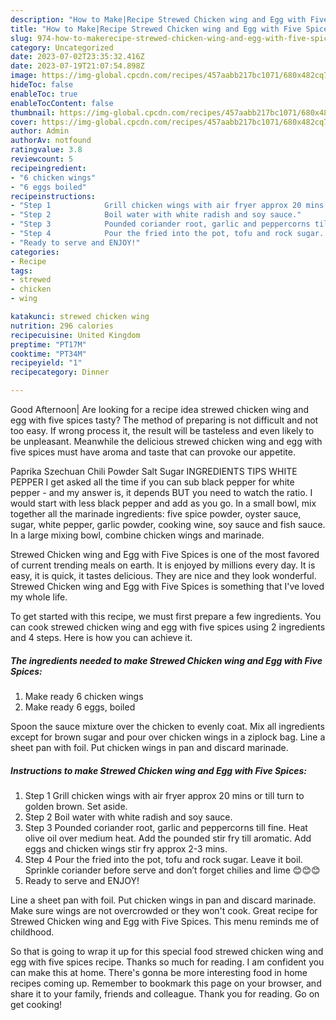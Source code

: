 ```yaml
---
description: "How to Make|Recipe Strewed Chicken wing and Egg with Five Spices {That is Special"
title: "How to Make|Recipe Strewed Chicken wing and Egg with Five Spices {That is Special"
slug: 974-how-to-makerecipe-strewed-chicken-wing-and-egg-with-five-spices-that-is-special
category: Uncategorized
date: 2023-07-02T23:35:32.416Z
date: 2023-07-19T21:07:54.898Z
image: https://img-global.cpcdn.com/recipes/457aabb217bc1071/680x482cq70/strewed-chicken-wing-and-egg-with-five-spices-recipe-main-photo.jpg
hideToc: false
enableToc: true
enableTocContent: false
thumbnail: https://img-global.cpcdn.com/recipes/457aabb217bc1071/680x482cq70/strewed-chicken-wing-and-egg-with-five-spices-recipe-main-photo.jpg
cover: https://img-global.cpcdn.com/recipes/457aabb217bc1071/680x482cq70/strewed-chicken-wing-and-egg-with-five-spices-recipe-main-photo.jpg
author: Admin
authorAv: notfound
ratingvalue: 3.8
reviewcount: 5
recipeingredient:
- "6 chicken wings"
- "6 eggs boiled"
recipeinstructions:
- "Step 1            Grill chicken wings with air fryer approx 20 mins or till turn to golden brown. Set aside."
- "Step 2            Boil water with white radish and soy sauce."
- "Step 3            Pounded coriander root, garlic and peppercorns till fine. Heat olive oil over medium heat. Add the pounded stir fry till aromatic. Add eggs and chicken wings stir fry approx 2-3 mins."
- "Step 4            Pour the fried into the pot, tofu and rock sugar. Leave it boil. Sprinkle coriander before serve and don’t forget chilies and lime 😊😊😊"
- "Ready to serve and ENJOY!"
categories:
- Recipe
tags:
- strewed
- chicken
- wing

katakunci: strewed chicken wing 
nutrition: 296 calories
recipecuisine: United Kingdom
preptime: "PT17M"
cooktime: "PT34M"
recipeyield: "1"
recipecategory: Dinner

---
```



Good Afternoon| Are looking for a recipe idea strewed chicken wing and egg with five spices tasty? The method of preparing is not difficult and not too easy. If wrong process it, the result will be tasteless and even likely to be unpleasant. Meanwhile the delicious strewed chicken wing and egg with five spices must have aroma and taste that can provoke our appetite.





Paprika Szechuan Chili Powder Salt Sugar INGREDIENTS TIPS WHITE PEPPER I get asked all the time if you can sub black pepper for white pepper - and my answer is, it depends BUT you need to watch the ratio. I would start with less black pepper and add as you go. In a small bowl, mix together all the marinade ingredients: five spice powder, oyster sauce, sugar, white pepper, garlic powder, cooking wine, soy sauce and fish sauce. In a large mixing bowl, combine chicken wings and marinade.

Strewed Chicken wing and Egg with Five Spices is one of the most favored of current trending meals on earth. It is enjoyed by millions every day. It is easy, it is quick, it tastes delicious. They are nice and they look wonderful. Strewed Chicken wing and Egg with Five Spices is something that I've loved my whole life.


To get started with this recipe, we must first prepare a few ingredients. You can cook strewed chicken wing and egg with five spices using 2 ingredients and 4 steps. Here is how you can achieve it.

<!--inarticleads1-->

##### The ingredients needed to make Strewed Chicken wing and Egg with Five Spices:

1. Make ready 6 chicken wings
1. Make ready 6 eggs, boiled


Spoon the sauce mixture over the chicken to evenly coat. Mix all ingredients except for brown sugar and pour over chicken wings in a ziplock bag. Line a sheet pan with foil. Put chicken wings in pan and discard marinade. 

<!--inarticleads2-->

##### Instructions to make Strewed Chicken wing and Egg with Five Spices:

1. Step 1            Grill chicken wings with air fryer approx 20 mins or till turn to golden brown. Set aside.
1. Step 2            Boil water with white radish and soy sauce.
1. Step 3            Pounded coriander root, garlic and peppercorns till fine. Heat olive oil over medium heat. Add the pounded stir fry till aromatic. Add eggs and chicken wings stir fry approx 2-3 mins.
1. Step 4            Pour the fried into the pot, tofu and rock sugar. Leave it boil. Sprinkle coriander before serve and don’t forget chilies and lime 😊😊😊
1. Ready to serve and ENJOY!

Line a sheet pan with foil. Put chicken wings in pan and discard marinade. Make sure wings are not overcrowded or they won&#39;t cook. Great recipe for Strewed Chicken wing and Egg with Five Spices. This menu reminds me of childhood. 

So that is going to wrap it up for this special food strewed chicken wing and egg with five spices recipe. Thanks so much for reading. I am confident you can make this at home. There's gonna be more interesting food in home recipes coming up. Remember to bookmark this page on your browser, and share it to your family, friends and colleague. Thank you for reading. Go on get cooking!
